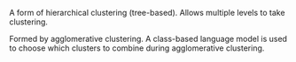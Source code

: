A form of hierarchical clustering (tree-based). Allows multiple levels to take clustering.

Formed by agglomerative clustering.
A class-based language model is used to choose which clusters to combine during agglomerative clustering.